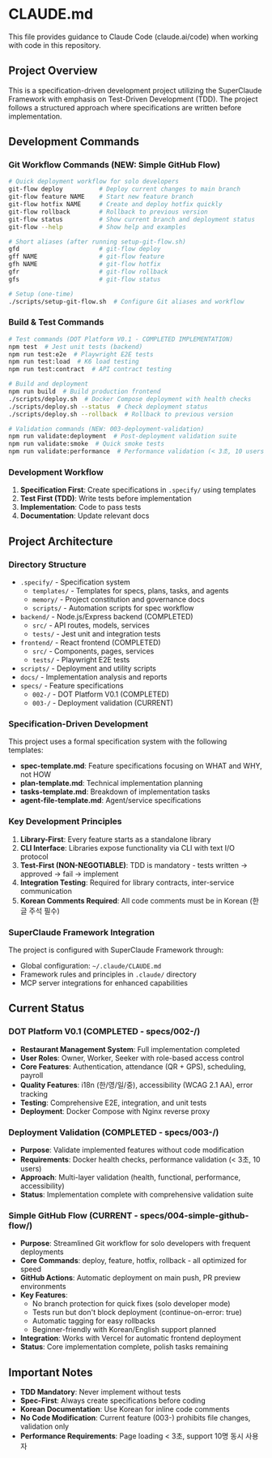 # CLAUDE.md

This file provides guidance to Claude Code (claude.ai/code) when working with code in this repository.

## Project Overview

This is a specification-driven development project utilizing the SuperClaude Framework with emphasis on Test-Driven Development (TDD). The project follows a structured approach where specifications are written before implementation.

## Development Commands

### Git Workflow Commands (NEW: Simple GitHub Flow)
```bash
# Quick deployment workflow for solo developers
git-flow deploy          # Deploy current changes to main branch
git-flow feature NAME    # Start new feature branch
git-flow hotfix NAME     # Create and deploy hotfix quickly
git-flow rollback        # Rollback to previous version
git-flow status          # Show current branch and deployment status
git-flow --help          # Show help and examples

# Short aliases (after running setup-git-flow.sh)
gfd                      # git-flow deploy
gff NAME                 # git-flow feature
gfh NAME                 # git-flow hotfix
gfr                      # git-flow rollback
gfs                      # git-flow status

# Setup (one-time)
./scripts/setup-git-flow.sh  # Configure Git aliases and workflow
```

### Build & Test Commands
```bash
# Test commands (DOT Platform V0.1 - COMPLETED IMPLEMENTATION)
npm test  # Jest unit tests (backend)
npm run test:e2e  # Playwright E2E tests
npm run test:load  # K6 load testing
npm run test:contract  # API contract testing

# Build and deployment
npm run build  # Build production frontend
./scripts/deploy.sh  # Docker Compose deployment with health checks
./scripts/deploy.sh --status  # Check deployment status
./scripts/deploy.sh --rollback  # Rollback to previous version

# Validation commands (NEW: 003-deployment-validation)
npm run validate:deployment  # Post-deployment validation suite
npm run validate:smoke  # Quick smoke tests
npm run validate:performance  # Performance validation (< 3초, 10 users)
```

### Development Workflow
1. **Specification First**: Create specifications in `.specify/` using templates
2. **Test First (TDD)**: Write tests before implementation
3. **Implementation**: Code to pass tests
4. **Documentation**: Update relevant docs

## Project Architecture

### Directory Structure
- `.specify/` - Specification system
  - `templates/` - Templates for specs, plans, tasks, and agents
  - `memory/` - Project constitution and governance docs
  - `scripts/` - Automation scripts for spec workflow
- `backend/` - Node.js/Express backend (COMPLETED)
  - `src/` - API routes, models, services
  - `tests/` - Jest unit and integration tests
- `frontend/` - React frontend (COMPLETED)
  - `src/` - Components, pages, services
  - `tests/` - Playwright E2E tests
- `scripts/` - Deployment and utility scripts
- `docs/` - Implementation analysis and reports
- `specs/` - Feature specifications
  - `002-/` - DOT Platform V0.1 (COMPLETED)
  - `003-/` - Deployment validation (CURRENT)

### Specification-Driven Development
This project uses a formal specification system with the following templates:
- **spec-template.md**: Feature specifications focusing on WHAT and WHY, not HOW
- **plan-template.md**: Technical implementation planning
- **tasks-template.md**: Breakdown of implementation tasks
- **agent-file-template.md**: Agent/service specifications

### Key Development Principles
1. **Library-First**: Every feature starts as a standalone library
2. **CLI Interface**: Libraries expose functionality via CLI with text I/O protocol
3. **Test-First (NON-NEGOTIABLE)**: TDD is mandatory - tests written → approved → fail → implement
4. **Integration Testing**: Required for library contracts, inter-service communication
5. **Korean Comments Required**: All code comments must be in Korean (한글 주석 필수)

### SuperClaude Framework Integration
The project is configured with SuperClaude Framework through:
- Global configuration: `~/.claude/CLAUDE.md`
- Framework rules and principles in `.claude/` directory
- MCP server integrations for enhanced capabilities

## Current Status

### DOT Platform V0.1 (COMPLETED - specs/002-/)
- **Restaurant Management System**: Full implementation completed
- **User Roles**: Owner, Worker, Seeker with role-based access control
- **Core Features**: Authentication, attendance (QR + GPS), scheduling, payroll
- **Quality Features**: i18n (한/영/일/중), accessibility (WCAG 2.1 AA), error tracking
- **Testing**: Comprehensive E2E, integration, and unit tests
- **Deployment**: Docker Compose with Nginx reverse proxy

### Deployment Validation (COMPLETED - specs/003-/)
- **Purpose**: Validate implemented features without code modification
- **Requirements**: Docker health checks, performance validation (< 3초, 10 users)
- **Approach**: Multi-layer validation (health, functional, performance, accessibility)
- **Status**: Implementation complete with comprehensive validation suite

### Simple GitHub Flow (CURRENT - specs/004-simple-github-flow/)
- **Purpose**: Streamlined Git workflow for solo developers with frequent deployments
- **Core Commands**: deploy, feature, hotfix, rollback - all optimized for speed
- **GitHub Actions**: Automatic deployment on main push, PR preview environments
- **Key Features**:
  - No branch protection for quick fixes (solo developer mode)
  - Tests run but don't block deployment (continue-on-error: true)
  - Automatic tagging for easy rollbacks
  - Beginner-friendly with Korean/English support planned
- **Integration**: Works with Vercel for automatic frontend deployment
- **Status**: Core implementation complete, polish tasks remaining

## Important Notes

- **TDD Mandatory**: Never implement without tests
- **Spec-First**: Always create specifications before coding
- **Korean Documentation**: Use Korean for inline code comments
- **No Code Modification**: Current feature (003-) prohibits file changes, validation only
- **Performance Requirements**: Page loading < 3초, support 10명 동시 사용자
